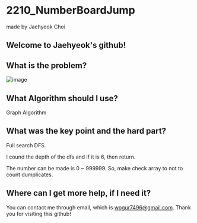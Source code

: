 # 2210_NumberBoardJump

made by Jaehyeok Choi

## Welcome to Jaehyeok's github!

## What is the problem?

![image](https://github.com/Choi-JaeHyeok-21500749/2210_NumberBoardJump/blob/main/2210_pro.PNG)

## What Algorithm should I use?

Graph Algorithm

## What was the key point and the hard part?

Full search DFS.

I cound the depth of the dfs and if it is 6, then return.

The number can be made is 0 ~ 999999. So, make check array to not to count dumplicates.

## Where can I get more help, if I need it?

You can contact me through email, which is wogur7496@gmail.com.
Thank you for visiting this github!
